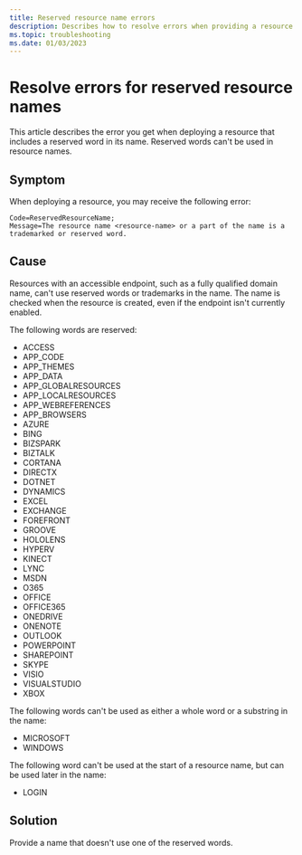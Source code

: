 ```yaml
---
title: Reserved resource name errors
description: Describes how to resolve errors when providing a resource name that includes a reserved word.
ms.topic: troubleshooting
ms.date: 01/03/2023
---
```


# Resolve errors for reserved resource names

This article describes the error you get when deploying a resource that includes a reserved word in its name. Reserved words can't be used in resource names.

## Symptom

When deploying a resource, you may receive the following error:

```output
Code=ReservedResourceName;
Message=The resource name <resource-name> or a part of the name is a trademarked or reserved word.
```

## Cause

Resources with an accessible endpoint, such as a fully qualified domain name, can't use reserved words or trademarks in the name. The name is checked when the resource is created, even if the endpoint isn't currently enabled.

The following words are reserved:

- ACCESS
- APP_CODE
- APP_THEMES
- APP_DATA
- APP_GLOBALRESOURCES
- APP_LOCALRESOURCES
- APP_WEBREFERENCES
- APP_BROWSERS
- AZURE
- BING
- BIZSPARK
- BIZTALK
- CORTANA
- DIRECTX
- DOTNET
- DYNAMICS
- EXCEL
- EXCHANGE
- FOREFRONT
- GROOVE
- HOLOLENS
- HYPERV
- KINECT
- LYNC
- MSDN
- O365
- OFFICE
- OFFICE365
- ONEDRIVE
- ONENOTE
- OUTLOOK
- POWERPOINT
- SHAREPOINT
- SKYPE
- VISIO
- VISUALSTUDIO
- XBOX

The following words can't be used as either a whole word or a substring in the name:

- MICROSOFT
- WINDOWS

The following word can't be used at the start of a resource name, but can be used later in the name:

- LOGIN

## Solution

Provide a name that doesn't use one of the reserved words.
